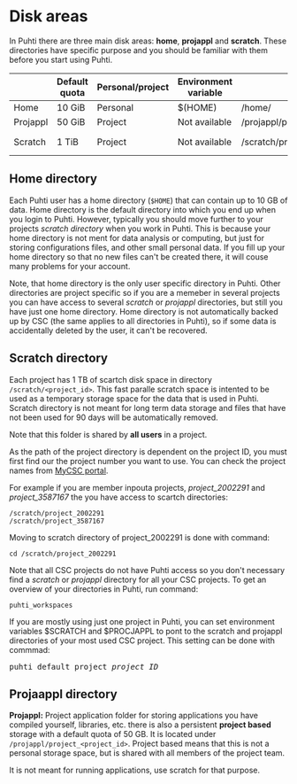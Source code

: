 # Disk areas

In Puhti there are three main disk areas: **home**, **projappl** and **scratch**.
These directories have specific purpose and you should be familiar with them before you start using Puhti.

|        |  Default quota   | Personal/project |  Environment variable |  path                          | Cleaning       |
|--------|------------------|------------------|-----------------------|--------------------------------|----------------|  
| Home   | 10 GiB           | Personal         | $(HOME)               | /home/<user-name>              |  No            | 
| Projappl | 50 GiB         | Project          |   Not available       | /projappl/project_<project_id> | No             |
| Scratch | 1 TiB           | Project          |   Not available       | /scratch/project_<project_id>  | Yes - 90 days  |


## Home directory

Each Puhti user has a home directory (`$HOME`) that can contain up to 10 GB of data.
Home directory is the default directory into which you end up when you login to Puhti. 
However, typically you should move further to your projects _scratch directory_ when you work in Puhti.
This is because your home directory is not ment for data analysis or computing, but just for storing configurations files, 
and other small personal data. If you fill up your home directory so that no new files can't be created there, it will couse many problems for your account.

Note, that home directory is the only user specific directory in Puhti. Other directories are project specific so if you are a memeber in several projects you can have access to several _scratch_ or _projappl_ directories, but still you have just one home directory. Home directory is not automatically backed up by CSC (the same applies to all directories in Puhti), so if some data is accidentally deleted by the user, it can't be recovered.

## Scratch directory

Each project has 1 TB of scartch disk space in directory `/scratch/<project_id>`.
This fast paralle scratch space is intented to be used as a temporary storage space for the data that is used in Puhti.
Scratch directory is not meant for long term data storage and files that have not been used for 90 days will be
automatically removed.

Note that this folder is shared by **all users** in a project. 

As the path of the project directory is dependent on the project ID, you must first find our the project number you want to use.
You can check the project names from [MyCSC portal](https://my.csc.fi). 

For example if you are member inpouta projects, _project_2002291_ and _project_3587167_ the you have access to scartch directories:
```
/scratch/project_2002291
/scratch/project_3587167
```
Moving to scratch directory of project_2002291 is done with command:
```
cd /scratch/project_2002291
```
Note that all CSC projects do not have Puhti access so you don't necessary find a _scratch_ or _projappl_ directory for all your CSC projects. To get an overview of your directories in Puhti, run command:
```
puhti_workspaces
```
If you are mostly using just one project in Puhti, you can set environment variables $SCRATCH and $PROCJAPPL to pont to the scratch and projappl directories of your most used CSC project. This setting can be done with commmad:
<pre>
puhti_default_project <i>project_ID</i>
</pre>




## Projaappl directory

**Projappl:** Project application folder for storing applications you have compiled yourself, libraries,
etc. there is also a persistent **project based** storage with a
default quota of 50 GB. It is located under
`/projappl/project_<project_id>`.  Project based means that this is
not a personal storage space, but is shared with all members of the
project team.

It is not meant for running applications, use scratch for that
purpose.



